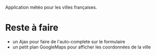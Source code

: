Application météo pour les villes françaises.

Reste à faire
========================

- un Ajax pour faire de l'auto-complete sur le formulaire
- un petit plan GoogleMaps pour afficher les coordonnées de la ville
